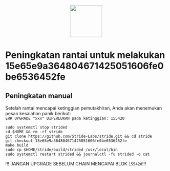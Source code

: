 <p align="center">
  <img height="100" height="auto" src="https://user-images.githubusercontent.com/50621007/183283696-d1c4192b-f594-45bb-b589-15a5e57a795c.png">
</p>

# Peningkatan rantai untuk melakukan 15e65e9a364804671425051606fe0be6536452fe
## Peningkatan manual
Setelah rantai mencapai ketinggian pemutakhiran, Anda akan menemukan pesan kesalahan panik berikut:\
`ERR UPGRADE "xxx" DIPERLUKAN pada ketinggian: 155420`
```
sudo systemctl stop strided
cd $HOME && rm -rf stride
git clone https://github.com/Stride-Labs/stride.git && cd stride
git checkout 15e65e9a364804671425051606fe0be6536452fe
make build
sudo cp $HOME/stride/build/strided /usr/local/bin
sudo systemctl restart strided && journalctl -fu strided -o cat
```

!!! JANGAN UPGRADE SEBELUM CHAIN MENCAPAI BLOK `155420`!!!
